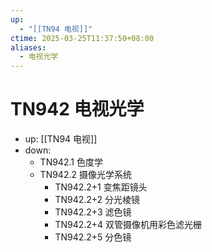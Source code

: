 ```yaml
---
up:
  - "[[TN94 电视]]"
ctime: 2025-03-25T11:37:50+08:00
aliases:
  - 电视光学
---
```


# TN942 电视光学

- up: [[TN94 电视]]
- down:	
	- TN942.1 色度学
	- TN942.2 摄像光学系统
		- TN942.2+1 变焦距镜头
		- TN942.2+2 分光棱镜
		- TN942.2+3 滤色镜
		- TN942.2+4 双管摄像机用彩色滤光栅
		- TN942.2+5 分色镜
	

